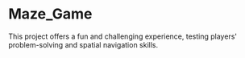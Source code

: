 # Maze_Game
This project offers a fun and challenging experience, testing players' problem-solving and spatial navigation skills.
